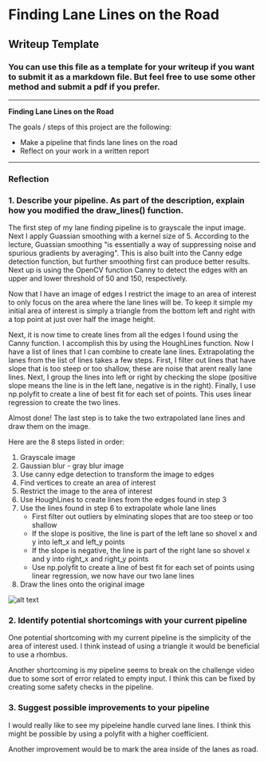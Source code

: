 # **Finding Lane Lines on the Road** 

## Writeup Template

### You can use this file as a template for your writeup if you want to submit it as a markdown file. But feel free to use some other method and submit a pdf if you prefer.

---

**Finding Lane Lines on the Road**

The goals / steps of this project are the following:
* Make a pipeline that finds lane lines on the road
* Reflect on your work in a written report


[//]: # (Image References)

[image1]: ./examples/grayscale.jpg "Grayscale"

---

### Reflection

### 1. Describe your pipeline. As part of the description, explain how you modified the draw_lines() function.

The first step of my lane finding pipeline is to grayscale the input image.  Next I apply Guassian smoothing with a kernel size of 5. According to the lecture, Guassian smoothing "is essentially a way of suppressing noise and spurious gradients by averaging". This is also built into the Canny edge detection function, but further smoothing first can produce better results. Next up is using the OpenCV function Canny to detect the edges with an upper and lower threshold of 50 and 150, respectively.

Now that I have an image of edges I restrict the image to an area of interest to only focus on the area where the lane lines will be. To keep it simple my initial area of interest is simply a triangle from the bottom left and right with a top point at just over half the image height. 

Next, it is now time to create lines from all the edges I found using the Canny function. I accomplish this by using the HoughLines function. Now I have a list of lines that I can combine to create lane lines. Extrapolating the lanes from the list of lines takes a few steps. First, I filter out lines that have slope that is too steep or too shallow, these are noise that arent really lane lines. Next, I group the lines into left or right by checking the slope (positive slope means the line is in the left lane, negative is in the right). Finally, I use np.polyfit to create a line of best fit for each set of points. This uses linear regression to create the two lines.

Almost done! The last step is to take the two extrapolated lane lines and draw them on the image.

Here are the 8 steps listed in order:

1. Grayscale image
2. Gaussian blur - gray blur image
3. Use canny edge detection to transform the image to edges
4. Find vertices to create an area of interest
5. Restrict the image to the area of interest
6. Use HoughLines to create lines from the edges found in step 3
7. Use the lines found in step 6 to extrapolate whole lane lines
    - First filter out outliers by elminating slopes that are too steep or too shallow 
    - If the slope is positive, the line is part of the left lane so shovel x and y into left_x and left_y points
    - If the slope is negative, the line is part of the right lane so shovel x and y into right_x and right_y points
    - Use np.polyfit to create a line of best fit for each set of points using linear regression, we now have our two lane lines
8. Draw the lines onto the original image
    



![alt text][image1]


### 2. Identify potential shortcomings with your current pipeline


One potential shortcoming with my current pipeline is the simplicity of the area of interest used. I think instead of using a triangle it would be beneficial to use a rhombus.

Another shortcoming is my pipeline seems to break on the challenge video due to some sort of error related to empty input. I think this can be fixed by creating some safety checks in the pipeline. 



### 3. Suggest possible improvements to your pipeline

I would really like to see my pipeleine handle curved lane lines. I think this might be possible by using a polyfit with a higher coefficient.

Another improvement would be to mark the area inside of the lanes as road.

